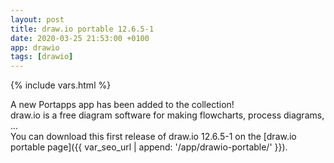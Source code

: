 ```yaml
---
layout: post
title: draw.io portable 12.6.5-1
date: 2020-03-25 21:53:00 +0100
app: drawio
tags: [drawio]
---
```

{% include vars.html %}

A new Portapps app has been added to the collection!<br />
draw.io is a free diagram software for making flowcharts, process diagrams, ...<br />
You can download this first release of draw.io 12.6.5-1 on the [draw.io portable page]({{ var_seo_url | append: '/app/drawio-portable/' }}).